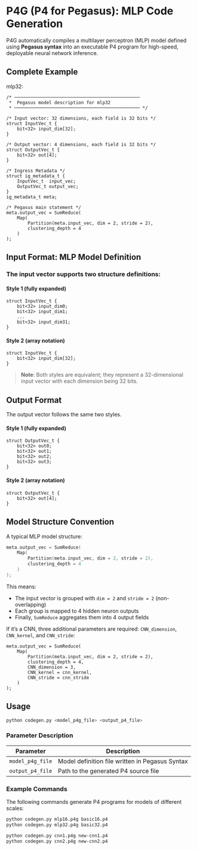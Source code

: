 # P4G (P4 for Pegasus): MLP Code Generation

P4G automatically compiles a multilayer perceptron (MLP) model defined using **Pegasus syntax** into an executable P4 program for high-speed, deployable neural network inference.

## Complete Example

mlp32:

```p4
/* ───────────────────────────────────────────────
 *  Pegasus model description for mlp32
 * ─────────────────────────────────────────────── */

/* Input vector: 32 dimensions, each field is 32 bits */
struct InputVec_t {
    bit<32> input_dim[32]; 
}

/* Output vector: 4 dimensions, each field is 32 bits */
struct OutputVec_t {
    bit<32> out[4];
}

/* Ingress Metadata */
struct ig_metadata_t {
    InputVec_t  input_vec;
    OutputVec_t output_vec;
}
ig_metadata_t meta;

/* Pegasus main statement */
meta.output_vec = SumReduce(
    Map(
        Partition(meta.input_vec, dim = 2, stride = 2),
        clustering_depth = 4
    )
);
```

## Input Format: MLP Model Definition

### The input vector supports two structure definitions:

#### Style 1 (fully expanded)

```p4
struct InputVec_t {
    bit<32> input_dim0;
    bit<32> input_dim1;
    ...
    bit<32> input_dim31;
}
```

#### Style 2 (array notation)

```p4
struct InputVec_t {
    bit<32> input_dim[32];
}
```

> **Note**: Both styles are equivalent; they represent a 32-dimensional input vector with each dimension being 32 bits.

## Output Format

The output vector follows the same two styles.

#### Style 1 (fully expanded)

```p4
struct OutputVec_t {
    bit<32> out0;
    bit<32> out1;
    bit<32> out2;
    bit<32> out3;
}
```

#### Style 2 (array notation)

```p4
struct OutputVec_t {
    bit<32> out[4];
}
```

## Model Structure Convention

A typical MLP model structure:

```cpp
meta.output_vec = SumReduce(
    Map(
        Partition(meta.input_vec, dim = 2, stride = 2),
        clustering_depth = 4
    )
);
```

This means:

* The input vector is grouped with `dim = 2` and `stride = 2` (non-overlapping)
* Each group is mapped to 4 hidden neuron outputs
* Finally, `SumReduce` aggregates them into 4 output fields

If it’s a CNN, three additional parameters are required: `CNN_dimension`, `CNN_kernel`, and `CNN_stride`:

```p4
meta.output_vec = SumReduce(
    Map(
        Partition(meta.input_vec, dim = 2, stride = 2),
        clustering_depth = 4,
        CNN_dimension = 3,
        CNN_kernel = cnn_kernel,
        CNN_stride = cnn_stride
    )
);
```

## Usage

```bash
python codegen.py <model_p4g_file> <output_p4_file>
```

### Parameter Description

| Parameter        | Description                                     |
| ---------------- | ----------------------------------------------- |
| `model_p4g_file` | Model definition file written in Pegasus Syntax |
| `output_p4_file` | Path to the generated P4 source file            |

### Example Commands

The following commands generate P4 programs for models of different scales:

```bash
python codegen.py mlp16.p4g basic16.p4
python codegen.py mlp32.p4g basic32.p4

python codegen.py cnn1.p4g new-cnn1.p4
python codegen.py cnn2.p4g new-cnn2.p4
```
